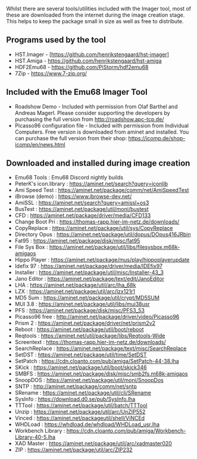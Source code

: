 Whilst there are several tools/utilities included with the Imager tool, most of these are downloaded from the internet during the image creation stage. This helps to keep the package small in size as well as free to distribute. 

## Programs used by the tool

- HST.Imager - [https://github.com/henrikstengaard/hst-imager]
- HST.Amiga - https://github.com/henrikstengaard/hst-amiga
- HDF2Emu68 - https://github.com/PiStorm/hdf2emu68
- 7Zip - https://www.7-zip.org/
  
## Included with the Emu68 Imager Tool

- Roadshow Demo - Included with permission from Olaf Barthel and Andreas Magerl. Please consider supporting the developers by purchasing the full version from http://roadshow.apc-tcp.de/
- Picasso96 configuration file - Included with permission from Individual Computers. Free version is downloaded from aminet and installed. You can purchase the full version from their shop: https://icomp.de/shop-icomp/en/news.html

## Downloaded and installed during image creation

- Emu68 Tools : Emu68 Discord nightly builds
- PeterK's icon.library : https://aminet.net/search?query=iconlib
- Ami Speed Test : https://aminet.net/package/comm/net/AmiSpeedTest
- iBrowse (demo) : https://www.ibrowse-dev.net/
- AmiSSL : https://aminet.net/search?query=amissl+os3
- BusTest : https://aminet.net/package/util/moni/bustest
- CFD : https://aminet.net/package/driver/media/CFD133
- Change Boot Pri : https://thomas-rapp.hier-im-netz.de/downloads/
- CopyReplace : https://aminet.net/package/util/sys/CopyReplace
- Directory Opus : https://aminet.net/package/util/dopus/DOpus416JRbin
- Fat95 : https://aminet.net/package/disk/misc/fat95
- File Sys Box : https://aminet.net/package/util/libs/filesysbox.m68k-amigaos
- Hippo Player : https://aminet.net/package/mus/play/hippoplayerupdate
- Idefix 97 : https://aminet.net/package/driver/media/IDEfix97
- Installer : https://aminet.net/package/util/misc/Installer-43_3
- Jano Editor : https://aminet.net/package/text/edit/JanoEditor
- LHA : https://aminet.net/package/util/arc/lha_68k
- LZX : https://aminet.net/package/util/arc/lzx121r1
- MD5 Sum : https://aminet.net/package/util/crypt/MD5SUM
- MUI 3.8 : https://aminet.net/package/util/libs/mui38usr
- PFS : https://aminet.net/package/disk/misc/PFS3_53
- Picasso96 free : http://aminet.net/package/driver/video/Picasso96
- Prism 2 : https://aminet.net/package/driver/net/prism2v2
- Reboot : https://aminet.net/package/util/boot/reboot
- Reqtools : https://aminet.net/util/package/libs/Reqtools-Wide
- Screentext : https://thomas-rapp.hier-im-netz.de/downloads/
- SearchReplace : https://aminet.net/package/text/misc/SearchReplace
- SetDST : https://aminet.net/package/util/time/SetDST
- SetPatch : https://cdn.cloanto.com/pub/amiga/SetPatch-44-38.lha
- SKick : https://aminet.net/package/util/boot/skick346
- SMBFS : https://aminet.net/package/disk/misc/smb2fs.m68k-amigaos
- SnoopDOS : https://aminet.net/package/util/moni/SnoopDos
- SNTP : http://aminet.net/package/comm/net/sntp
- SRename : https://aminet.net/package/util/cli/SRename
- SysInfo : https://download.d0.se/pub/SysInfo.lha
- TTTool : https://aminet.net/package/util/batch/TTTool
- Unzip : https://aminet.net/package/util/arc/UnZIP552
- Vinced : https://aminet.net/packageutil/shell/ViNCEd
- WHDLoad : https://whdload.de/whdload/WHDLoad_usr.lha
- Workbench Library : https://cdn.cloanto.com/pub/amiga/Workbench-Library-40-5.lha
- XAD Master : https://aminet.net/package/util/arc/xadmaster020
- ZIP : https://aminet.net/package/util/arc/ZIP232
